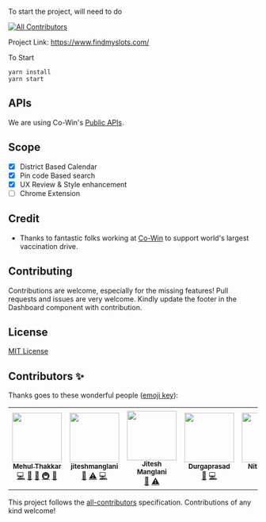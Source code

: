 To start the project, will need to do
<!-- ALL-CONTRIBUTORS-BADGE:START - Do not remove or modify this section -->
[![All Contributors](https://img.shields.io/badge/all_contributors-7-orange.svg?style=flat-square)](#contributors-)
<!-- ALL-CONTRIBUTORS-BADGE:END -->

Project Link: https://www.findmyslots.com/


To Start

```
yarn install
yarn start
```

## APIs
We are using Co-Win's [Public APIs](https://apisetu.gov.in/public/marketplace/api/cowin).

## Scope

- [X] District Based Calendar
- [x] Pin code Based search
- [x] UX Review & Style enhancement
- [ ] Chrome Extension

## Credit
- Thanks to fantastic folks working at [Co-Win](https://www.cowin.gov.in/home) to support world's largest vaccination drive.

## Contributing

Contributions are welcome, especially for the missing features! Pull requests and issues are very welcome. Kindly update the footer in the Dashboard component with contribution.

## License

[MIT License](LICENSE)
## Contributors ✨

Thanks goes to these wonderful people ([emoji key](https://allcontributors.org/docs/en/emoji-key)):

<!-- ALL-CONTRIBUTORS-LIST:START - Do not remove or modify this section -->
<!-- prettier-ignore-start -->
<!-- markdownlint-disable -->
<table>
  <tr>
    <td align="center"><a href="https://github.com/mehulcse"><img src="https://avatars.githubusercontent.com/u/7822793?v=4?s=100" width="100px;" alt=""/><br /><sub><b>Mehul Thakkar</b></sub></a><br /><a href="https://github.com/mehulcse/findmyslot/commits?author=mehulcse" title="Code">💻</a> <a href="https://github.com/mehulcse/findmyslot/commits?author=mehulcse" title="Documentation">📖</a> <a href="#maintenance-mehulcse" title="Maintenance">🚧</a> <a href="#infra-mehulcse" title="Infrastructure (Hosting, Build-Tools, etc)">🚇</a> <a href="#ideas-mehulcse" title="Ideas, Planning, & Feedback">🤔</a></td>
    <td align="center"><a href="https://github.com/jiteshmanglani"><img src="https://avatars.githubusercontent.com/u/57885928?v=4?s=100" width="100px;" alt=""/><br /><sub><b>jiteshmanglani</b></sub></a><br /><a href="#ideas-jiteshmanglani" title="Ideas, Planning, & Feedback">🤔</a> <a href="https://github.com/mehulcse/findmyslot/commits?author=jiteshmanglani" title="Tests">⚠️</a> <a href="https://github.com/mehulcse/findmyslot/commits?author=jiteshmanglani" title="Code">💻</a></td>
    <td align="center"><a href="https://github.com/jjmanglani01"><img src="https://avatars.githubusercontent.com/u/10581529?v=4?s=100" width="100px;" alt=""/><br /><sub><b>Jitesh Manglani</b></sub></a><br /><a href="#ideas-jjmanglani01" title="Ideas, Planning, & Feedback">🤔</a> <a href="https://github.com/mehulcse/findmyslot/commits?author=jjmanglani01" title="Tests">⚠️</a></td>
    <td align="center"><a href="http://durgaprasad-budhwani.com/"><img src="https://avatars.githubusercontent.com/u/993962?v=4?s=100" width="100px;" alt=""/><br /><sub><b>Durgaprasad</b></sub></a><br /><a href="#ideas-Durgaprasad-Budhwani" title="Ideas, Planning, & Feedback">🤔</a> <a href="https://github.com/mehulcse/findmyslot/commits?author=Durgaprasad-Budhwani" title="Code">💻</a></td>
    <td align="center"><a href="https://github.com/nitish-kalra-9"><img src="https://avatars.githubusercontent.com/u/69498008?v=4?s=100" width="100px;" alt=""/><br /><sub><b>Nitish Kalra</b></sub></a><br /><a href="#ideas-nitish-kalra-9" title="Ideas, Planning, & Feedback">🤔</a> <a href="https://github.com/mehulcse/findmyslot/commits?author=nitish-kalra-9" title="Code">💻</a></td>
    <td align="center"><a href="https://github.com/AbhishekThorat"><img src="https://avatars.githubusercontent.com/u/18628649?v=4?s=100" width="100px;" alt=""/><br /><sub><b>Abhishek Thorat</b></sub></a><br /><a href="https://github.com/mehulcse/findmyslot/commits?author=AbhishekThorat" title="Code">💻</a></td>
    <td align="center"><a href="https://github.com/npahal"><img src="https://avatars.githubusercontent.com/u/22569691?v=4?s=100" width="100px;" alt=""/><br /><sub><b>Nitin pahal</b></sub></a><br /><a href="https://github.com/mehulcse/findmyslot/commits?author=npahal" title="Code">💻</a></td>
  </tr>
</table>

<!-- markdownlint-restore -->
<!-- prettier-ignore-end -->

<!-- ALL-CONTRIBUTORS-LIST:END -->

This project follows the [all-contributors](https://github.com/all-contributors/all-contributors) specification. Contributions of any kind welcome!
